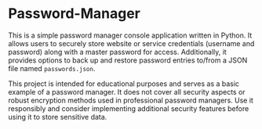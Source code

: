 # Password-Manager

This is a simple password manager console application written in Python. It allows users to securely store website or service credentials (username and password) along with a master password for access. Additionally, it provides options to back up and restore password entries to/from a JSON file named `passwords.json`. 

This project is intended for educational purposes and serves as a basic example of a password manager. It does not cover all security aspects or robust encryption methods used in professional password managers. Use it responsibly and consider implementing additional security features before using it to store sensitive data.
